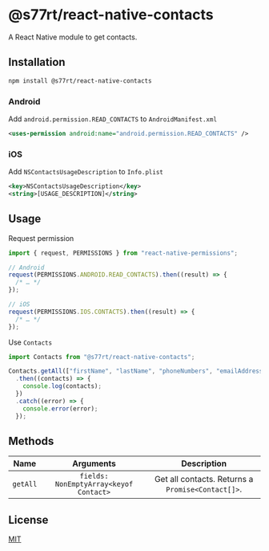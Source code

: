 # @s77rt/react-native-contacts

A React Native module to get contacts.

## Installation

```bash
npm install @s77rt/react-native-contacts
```

### Android

Add `android.permission.READ_CONTACTS` to `AndroidManifest.xml`

```xml
<uses-permission android:name="android.permission.READ_CONTACTS" />
```

### iOS

Add `NSContactsUsageDescription` to `Info.plist`

```xml
<key>NSContactsUsageDescription</key>
<string>[USAGE_DESCRIPTION]</string>
```

## Usage

Request permission

```jsx
import { request, PERMISSIONS } from "react-native-permissions";

// Android
request(PERMISSIONS.ANDROID.READ_CONTACTS).then((result) => {
  /* … */
});

// iOS
request(PERMISSIONS.IOS.CONTACTS).then((result) => {
  /* … */
});
```

Use `Contacts`

```jsx
import Contacts from "@s77rt/react-native-contacts";

Contacts.getAll(["firstName", "lastName", "phoneNumbers", "emailAddresses"])
  .then((contacts) => {
    console.log(contacts);
  })
  .catch((error) => {
    console.error(error);
  });
```

## Methods

|   Name   |               Arguments                |                    Description                    |
| :------: | :------------------------------------: | :-----------------------------------------------: |
| `getAll` | `fields: NonEmptyArray<keyof Contact>` | Get all contacts. Returns a `Promise<Contact[]>`. |

## License

[MIT](LICENSE)
